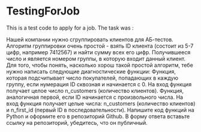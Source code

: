 # TestingForJob
This is a test code to apply for a job. The task was :

Нашей компании нужно сгруппировать клиентов для АБ-тестов. Алгоритм группировки очень простой - взять ID клиента (состоит из 5-7 цифр, например 7412567) и найти сумму всех его цифр. Получившееся число и является номером группы, в которую входит данный клиент.
Для того, чтобы понять, насколько хорош такой простой алгоритм, тебе нужно написать следующие диагностические функции:
Функция, которая подсчитывает число покупателей, попадающих в каждую группу, если нумерация ID сквозная и начинается с 0. На вход функция получает целое число n_customers (количество клиентов).
Функция, аналогичная первой, если ID начинается с произвольного числа. На вход функция получает целые числа: n_customers (количество клиентов) и n_first_id (первый ID в последовательности).
Напишите код функций на Python и оформите его в репозиторий Github. В форму ответа вставьте ссылку на репозиторий, убедитесь, что он публичный. 
